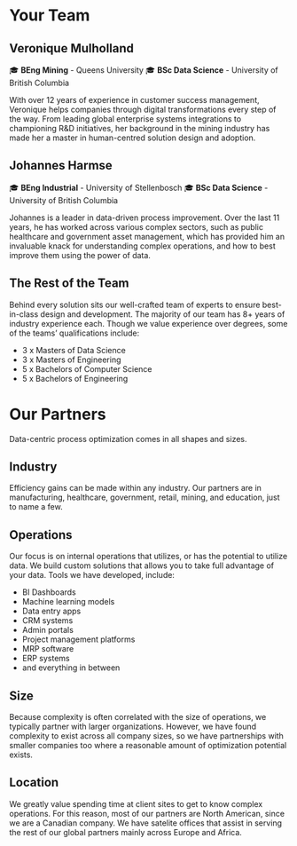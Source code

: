 # Your Team
## Veronique Mulholland
🎓 **BEng Mining** - Queens University 🎓 **BSc Data Science** -  University of British Columbia

With over 12 years of experience in customer success management, Veronique helps companies through digital transformations every step of the way. From leading global enterprise systems integrations to championing R&D initiatives, her background in the mining industry has made her a master in human-centred solution design and adoption.

## Johannes Harmse
🎓 **BEng Industrial** - University of Stellenbosch 🎓 **BSc Data Science** -  University of British Columbia

Johannes is a leader in data-driven process improvement. Over the last 11 years, he has worked across various complex sectors, such as public healthcare and government asset management, which has provided him an invaluable knack for understanding complex operations, and how to best improve them using the power of data.

## The Rest of the Team
Behind every solution sits our well-crafted team of experts to ensure best-in-class design and development. The majority of our team has 8+ years of industry experience each. Though we value experience over degrees, some of the teams’ qualifications include:
* 3 x Masters of Data Science
* 3 x Masters of Engineering
* 5 x Bachelors of Computer Science
* 5 x Bachelors of Engineering

# Our Partners
Data-centric process optimization comes in all shapes and sizes.

## Industry
Efficiency gains can be made within any industry. Our partners are in manufacturing, healthcare, government, retail, mining, and education, just to name a few.

## Operations
Our focus is on internal operations that utilizes, or has the potential to utilize data. We build custom solutions that allows you to take full advantage of your data. Tools we have developed, include:
* BI Dashboards
* Machine learning models
* Data entry apps
* CRM systems
* Admin portals
* Project management platforms
* MRP software
* ERP systems
* and everything in between

## Size
Because complexity is often correlated with the size of operations, we typically partner with larger organizations. However, we have found complexity to exist across all company sizes, so we have partnerships with smaller companies too where a reasonable amount of optimization potential exists.

## Location
We greatly value spending time at client sites to get to know complex operations. For this reason, most of our partners are North American, since we are a Canadian company. We have satelite offices that assist in serving the rest of our global partners mainly across Europe and Africa.
